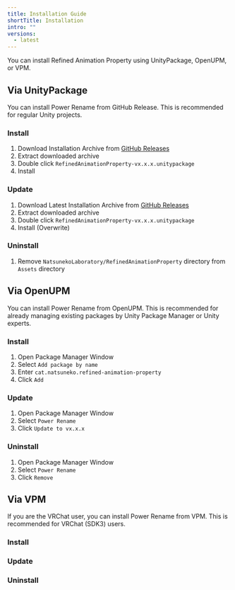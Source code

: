 ```yaml
---
title: Installation Guide
shortTitle: Installation
intro: ""
versions:
  - latest
---
```


You can install Refined Animation Property using UnityPackage, OpenUPM, or VPM.

## Via UnityPackage

You can install Power Rename from GitHub Release.
This is recommended for regular Unity projects.

### Install

1. Download Installation Archive from [GitHub Releases](https://github.com/natsuneko-laboratory/refined-animation-property/releases)
2. Extract downloaded archive
3. Double click `RefinedAnimationProperty-vx.x.x.unitypackage`
4. Install

### Update

1. Download Latest Installation Archive from [GitHub Releases](https://github.com/natsuneko-laboratory/refined-animation-property/releases)
2. Extract downloaded archive
3. Double click `RefinedAnimationProperty-vx.x.x.unitypackage`
4. Install (Overwrite)

### Uninstall

1. Remove `NatsunekoLaboratory/RefinedAnimationProperty` directory from `Assets` directory

## Via OpenUPM

You can install Power Rename from OpenUPM.
This is recommended for already managing existing packages by Unity Package Manager or Unity experts.

### Install

1. Open Package Manager Window
1. Select `Add package by name`
1. Enter `cat.natsuneko.refined-animation-property`
1. Click `Add`

### Update

1. Open Package Manager Window
2. Select `Power Rename`
3. Click `Update to vx.x.x`

### Uninstall

1. Open Package Manager Window
2. Select `Power Rename`
3. Click `Remove`

## Via VPM

If you are the VRChat user, you can install Power Rename from VPM. This is recommended for VRChat (SDK3) users.

### Install

### Update

### Uninstall
